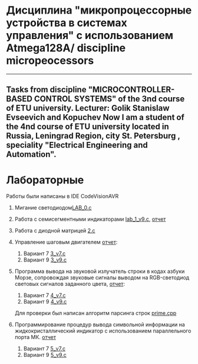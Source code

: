 #  Дисциплина "микропроцессорные устройства в системах управления" с использованием Atmega128A/ discipline micropeocessors

---
Tasks from discipline "MICROCONTROLLER-BASED CONTROL 
SYSTEMS" of the 3nd course of ETU university.
 Lecturer: Golik Stanislaw Evseevich and Kopuchev  Now I am a student of the 
 4nd course of ETU university located in Russia, Leningrad Region, city St. 
 Petersburg , speciality "Electrical Engineering and Automation". 
 ---
 # Лабораторные

Работы были написаны в IDE CodeVisionAVR
 
 1. Мигание светодиодом[LAB_0.c](lab0/LAB_0.c)
 2. Работа с семисегментными индикаторами [lab_1_v9.c](lab_1/lab_1_v9.c), [отчет](lab_1/1.pdf)
 3. Работа с диодной матрицей [2.c](lab_2/2.c)
 3. Управление шаговым двигателем [отчет](3.pdf):
    1. Вариант 7 [3_v7.c](lab_3/3_v7.c)
	2. Вариант 9 [3_v9.c](lab_3/3_v9.c)
 4. Программа вывода на звуковой излучатель строки в кодах азбуки Морзе, сопровождая звуковые сигналы выводом на 
 RGB-светодиод световых сигналов заданного цвета, [отчет](lab_4/4_v7.pdf):
	1. Вариант 7 [4_v7.c](lab_4/4_v7.c)
	2. Вариант 9 [4_v9.c](lab_4/4_v9.c)
	
    Для проверки был написан алгоритм парсинга строк [prime.cpp](lab_4/prime.cpp)
 5. Программирование процедур вывода символьной информации на 
жидкокристаллический индикатор с использованием параллельного порта МК. [отчет](lab_5/5.pdf)
	1. Вариант 7 [5_v7.c](lab_5/5_v7.c)
	2. Вариант 9 [5_v9.c](lab_5/5_v9.c)	
 